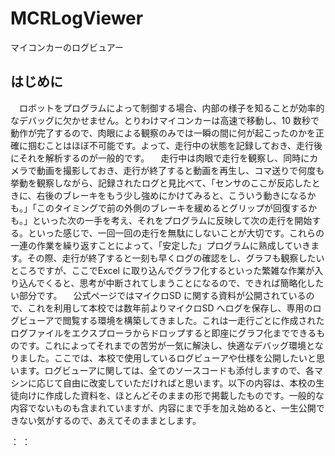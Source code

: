 # MCRLogViewer
マイコンカーのログビュアー

## はじめに

　ロボットをプログラムによって制御する場合、内部の様子を知ることが効率的なデバッグに欠かせません。とりわけマイコンカーは高速で移動し、10 数秒で動作が完了するので、肉眼による観察のみでは一瞬の間に何が起こったのかを正確に掴むことはほぼ不可能です。よって、走行中の状態を記録しておき、走行後にそれを解析するのが一般的です。
　走行中は肉眼で走行を観察し、同時にカメラで動画を撮影しておき、走行が終了すると動画を再生し、コマ送りで何度も挙動を観察しながら、記録されたログと見比べて、「センサのここが反応したときに、右後のブレーキをもう少し強めにかけてみると、こういう動きになるかも。」「このタイミングで前の外側のブレーキを緩めるとグリップが回復するかも。」といった次の一手を考え、それをプログラムに反映して次の走行を開始する。といった感じで、一回一回の走行を無駄にしないことが大切です。これらの一連の作業を繰り返すことによって、「安定した」プログラムに熟成していきます。その際、走行が終了すると一刻も早くログの確認をし、グラフも観察したいところですが、ここでExcel に取り込んでグラフ化するといった繁雑な作業が入り込んでくると、思考が中断されてしまうことになるので、できれば簡略化したい部分です。
　公式ページではマイクロSD に関する資料が公開されているので、これを利用して本校では数年前よりマイクロSD へログを保存し、専用のログビューアで閲覧する環境を構築してきました。これは一走行ごとに作成されたログファイルをエクスプローラからドロップすると即座にグラフ化までできるものです。これによってそれまでの苦労が一気に解決し、快適なデバッグ環境となりました。ここでは、本校で使用しているログビューアや仕様を公開したいと思います。ログビューアに関しては、全てのソースコードも添付しますので、各マシンに応じて自由に改変していただければと思います。以下の内容は、本校の生徒向けに作成した資料を、ほとんどそのままの形で掲載したものです。一般的な内容でないものも含まれていますが、内容にまで手を加え始めると、一生公開できない気がするので、あえてそのままとします。
 
：
：
